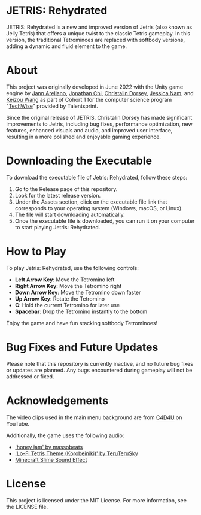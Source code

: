 # JETRIS: Rehydrated

JETRIS: Rehydrated is a new and improved version of Jetris (also known as Jelly Tetris) that offers a unique twist to the classic Tetris gameplay. In this version, the traditional Tetrominoes are replaced with softbody versions, adding a dynamic and fluid element to the game.

# About
This project was originally developed in June 2022 with the Unity game engine by [Jann Arellano](https://www.linkedin.com/in/jann-arellano/), [Jonathan Chi](https://www.linkedin.com/in/jonathan-chi-534808247/), [Christalin Dorsey](https://www.linkedin.com/in/christalind03/), [Jessica Nam](https://www.linkedin.com/in/jessica-nam-6a760a24b/), and [Keizou Wang](https://www.linkedin.com/in/keizou-wang-7b33b81a5/) as part of Cohort 1 for the computer science program "[TechWise](https://techwise.talentsprint.com/)" provided by Talentsprint.

Since the original release of JETRIS, Christalin Dorsey has made significant improvements to Jetris, including bug fixes, performance optimization, new features, enhanced visuals and audio, and improved user interface, resulting in a more polished and enjoyable gaming experience.

# Downloading the Executable
To download the executable file of Jetris: Rehydrated, follow these steps:

1. Go to the Release page of this repository.
2. Look for the latest release version.
3. Under the Assets section, click on the executable file link that corresponds to your operating system (Windows, macOS, or Linux).
4. The file will start downloading automatically.
5. Once the executable file is downloaded, you can run it on your computer to start playing Jetris: Rehydrated.

# How to Play
To play Jetris: Rehydrated, use the following controls:

- **Left Arrow Key**: Move the Tetromino left
- **Right Arrow Key**: Move the Tetromino right
- **Down Arrow Key**: Move the Tetromino down faster
- **Up Arrow Key**: Rotate the Tetromino
- **C**: Hold the current Tetromino for later use
- **Spacebar**: Drop the Tetromino instantly to the bottom

Enjoy the game and have fun stacking softbody Tetrominoes!

# Bug Fixes and Future Updates
Please note that this repository is currently inactive, and no future bug fixes or updates are planned. Any bugs encountered during gameplay will not be addressed or fixed.

# Acknowledgements
The video clips used in the main menu background are from [C4D4U](https://www.youtube.com/@C4D4U/featured) on YouTube.

Additionally, the game uses the following audio:
- ['honey jam' by massobeats](https://www.youtube.com/watch?v=HGMQbVfYVmI&ab_channel=massobeats)
- ['Lo-Fi Tetris Theme (Korobeiniki)' by TeruTeruSky](https://www.youtube.com/watch?v=DKUeAI79ujM&ab_channel=TeruTeruSky)
- [Minecraft Slime Sound Effect](https://www.youtube.com/watch?v=cg_SI0wKqfg&ab_channel=SoundLibrary)

# License
This project is licensed under the MIT License. For more information, see the LICENSE file.
